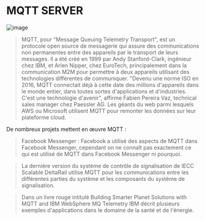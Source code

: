# MQTT SERVER

![image](https://user-images.githubusercontent.com/83721477/155898964-87090cdc-b78b-4ab9-81b8-e3be275ca9ae.png)


>MQTT, pour "Message Queuing Telemetry Transport", est un protocole open source de messagerie qui assure des communications non permanentes entre des appareils par le transport de leurs messages. Il a été créé en 1999 par Andy Stanford-Clark, ingénieur chez IBM, et Arlen Nipper, chez EuroTech, principalement dans la communication M2M pour permettre à deux appareils utilisant des technologies différentes de communiquer. "Devenu une norme ISO en 2016, MQTT connectait déjà à cette date des millions d'appareils dans le monde entier, dans toutes sortes d'applications et d'industries. C'est une technologie d'avenir", affirme Fabien Pereira Vaz, technical sales manager chez Paessler AG. Les géants du web parmi lesquels AWS ou Microsoft utilisent MQTT pour remonter les données sur leur plateforme cloud. 

De nombreux projets mettent en œuvre MQTT :

>Facebook Messenger : Facebook a utilisé des aspects de MQTT dans Facebook Messenger, cependant on ne connaît pas exactement ce qui est utilisé de MQTT dans Facebook Messenger ni pourquoi.

>La dernière version du système de contrôle de signalisation de IECC Scalable DeltaRail utilise MQTT pour les communications entre les différentes parties du système et les composants du système de signalisation.

>Dans un livre rouge intitulé Building Smarter Planet Solutions with MQTT and IBM WebSphere MQ Telemetry IBM décrit plusieurs exemples d'applications dans le domaine de la santé et de l'énergie. 
